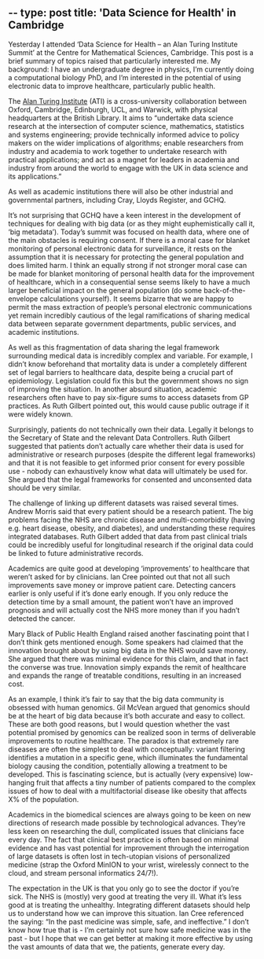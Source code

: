 --
type: post
title: 'Data Science for Health' in Cambridge
--


Yesterday I attended ‘Data Science for Health – an Alan Turing Institute Summit’ at the Centre for Mathematical Sciences, Cambridge. This post is a brief summary of topics raised that particularly interested me. My background: I have an undergraduate degree in physics, I’m currently doing a computational biology PhD, and I’m interested in the potential of using electronic data to improve healthcare, particularly public health.

The <a href="https://turing.ac.uk/" target="_blank">Alan Turing Institute</a> (ATI) is a cross-university collaboration between Oxford, Cambridge, Edinburgh, UCL, and Warwick, with physical headquarters at the British Library. It aims to “undertake data science research at the intersection of computer science, mathematics, statistics and systems engineering; provide technically informed advice to policy makers on the wider implications of algorithms; enable researchers from industry and academia to work together to undertake research with practical applications; and act as a magnet for leaders in academia and industry from around the world to engage with the UK in data science and its applications.”

As well as academic institutions there will also be other industrial and governmental partners, including Cray, Lloyds Register, and GCHQ.

It’s not surprising that GCHQ have a keen interest in the development of techniques for dealing with big data (or as they might euphemistically call it, ‘big metadata’). Today’s summit was focused on health data, where one of the main obstacles is requiring consent. If there is a moral case for blanket monitoring of personal electronic data for surveillance, it rests on the assumption that it is necessary for protecting the general population and does limited harm. I think an equally strong if not stronger moral case can be made for blanket monitoring of personal health data for the improvement of healthcare, which in a consequential sense seems likely to have a much larger beneficial impact on the general population (do some back-of-the-envelope calculations yourself). It seems bizarre that we are happy to permit the mass extraction of people’s personal electronic communications yet remain incredibly cautious of the legal ramifications of sharing medical data between separate government departments, public services, and academic institutions.

As well as this fragmentation of data sharing the legal framework surrounding medical data is incredibly complex and variable. For example, I didn’t know beforehand that mortality data is under a completely different set of legal barriers to healthcare data, despite being a crucial part of epidemiology. Legislation could fix this but the government shows no sign of improving the situation. In another absurd situation, academic researchers often have to pay six-figure sums to access datasets from GP practices. As Ruth Gilbert pointed out, this would cause public outrage if it were widely known.

Surprisingly, patients do not technically own their data. Legally it belongs to the Secretary of State and the relevant Data Controllers. Ruth Gilbert suggested that patients don’t actually care whether their data is used for administrative or research purposes (despite the different legal frameworks) and that it is not feasible to get informed prior consent for every possible use - nobody can exhaustively know what data will ultimately be used for. She argued that the legal frameworks for consented and unconsented data should be very similar.

The challenge of linking up different datasets was raised several times. Andrew Morris said that every patient should be a research patient. The big problems facing the NHS are chronic disease and multi-comorbidity (having e.g. heart disease, obesity, and diabetes), and understanding these requires integrated databases. Ruth Gilbert added that data from past clinical trials could be incredibly useful for longitudinal research if the original data could be linked to future administrative records.

Academics are quite good at developing ‘improvements’ to healthcare that weren’t asked for by clinicians. Ian Cree pointed out that not all such improvements save money or improve patient care. Detecting cancers earlier is only useful if it’s done early enough. If you only reduce the detection time by a small amount, the patient won’t have an improved prognosis and will actually cost the NHS more money than if you hadn’t detected the cancer.

Mary Black of Public Health England raised another fascinating point that I don’t think gets mentioned enough. Some speakers had claimed that the innovation brought about by using big data in the NHS would save money. She argued that there was minimal evidence for this claim, and that in fact the converse was true. Innovation simply expands the remit of healthcare and expands the range of treatable conditions, resulting in an increased cost.

As an example, I think it’s fair to say that the big data community is obsessed with human genomics. Gil McVean argued that genomics should be at the heart of big data because it’s both accurate and easy to collect. These are both good reasons, but I would question whether the vast potential promised by genomics can be realized soon in terms of deliverable improvements to routine healthcare. The paradox is that extremely rare diseases are often the simplest to deal with conceptually: variant filtering identifies a mutation in a specific gene, which illuminates the fundamental biology causing the condition, potentially allowing a treatment to be developed. This is fascinating science, but is actually (very expensive) low-hanging fruit that affects a tiny number of patients compared to the complex issues of how to deal with a multifactorial disease like obesity that affects X% of the population.

Academics in the biomedical sciences are always going to be keen on new directions of research made possible by technological advances. They’re less keen on researching the dull, complicated issues that clinicians face every day. The fact that clinical best practice is often based on minimal evidence and has vast potential for improvement through the interrogation of large datasets is often lost in tech-utopian visions of personalized medicine (strap the Oxford MinION to your wrist, wirelessly connect to the cloud, and stream personal informatics 24/7!).

The expectation in the UK is that you only go to see the doctor if you’re sick. The NHS is (mostly) very good at treating the very ill. What it’s less good at is treating the unhealthy. Integrating different datasets should help us to understand how we can improve this situation. Ian Cree referenced the saying: “In the past medicine was simple, safe, and ineffective.” I don’t know how true that is - I’m certainly not sure how safe medicine was in the past - but I hope that we can get better at making it more effective by using the vast amounts of data that we, the patients, generate every day.
